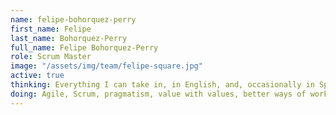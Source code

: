 ```yaml
---
name: felipe-bohorquez-perry
first_name: Felipe
last_name: Bohorquez-Perry
full_name: Felipe Bohorquez-Perry
role: Scrum Master
image: "/assets/img/team/felipe-square.jpg"
active: true
thinking: Everything I can take in, in English, and, occasionally in Spanish
doing: Agile, Scrum, pragmatism, value with values, better ways of working, new tools, old tools, human behaviours, incentivizing our best impulses, Music, VFX, films and how it all connects.
---
```

